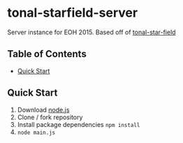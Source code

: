 tonal-starfield-server
======================

Server instance for EOH 2015. Based off of [tonal-star-field](https://github.com/scowalt/tonal-star-field)

## Table of Contents

- [Quick Start](#quick-start)

## Quick Start

1. Download [node.js](http://nodejs.org/)
2. Clone / fork repository
3. Install package dependencies `npm install`
4. `node main.js`

